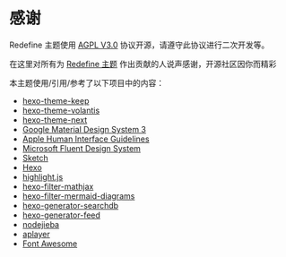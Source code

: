 # 感谢

Redefine 主题使用 [AGPL V3.0](https://github.com/EvanNotFound/hexo-theme-redefine/blob/main/LICENSE) 协议开源，请遵守此协议进行二次开发等。

在这里对所有为 [Redefine 主题](https://github.com/EvanNotFound/hexo-theme-redefine) 作出贡献的人说声感谢，开源社区因你而精彩

本主题使用/引用/参考了以下项目中的内容：

- [hexo-theme-keep](https://github.com/XPoet/hexo-theme-keep)
- [hexo-theme-volantis](https://github.com/volantis-x/hexo-theme-volantis)
- [hexo-theme-next](https://github.com/theme-next/hexo-theme-next)
- [Google Material Design System 3](https://m3.material.io/)
- [Apple Human Interface Guidelines](https://developer.apple.com/design/human-interface-guidelines/)
- [Microsoft Fluent Design System](https://www.microsoft.com/design/fluent/#/)
- [Sketch](https://www.sketch.com/)
- [Hexo](https://hexo.io/)
- [highlight.js](https://highlightjs.org/)
- [hexo-filter-mathjax](https://github.com/next-theme/hexo-filter-mathjax)
- [hexo-filter-mermaid-diagrams](https://github.com/webappdevelp/hexo-filter-mermaid-diagrams)
- [hexo-generator-searchdb](https://github.com/theme-next/hexo-generator-searchdb)
- [hexo-generator-feed](https://github.com/hexojs/hexo-generator-feed)
- [nodejieba](https://github.com/yanyiwu/nodejieba)
- [aplayer](https://aplayer.js.org/)
- [Font Awesome](https://fontawesome.com/)
